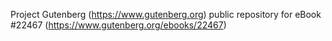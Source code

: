 Project Gutenberg (https://www.gutenberg.org) public repository for eBook #22467 (https://www.gutenberg.org/ebooks/22467)
